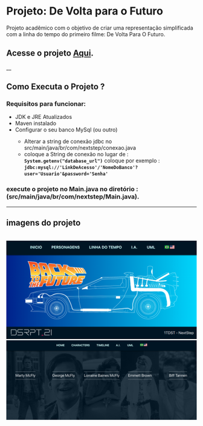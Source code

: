 # Projeto: De Volta para o Futuro
<p>Projeto acadêmico com o objetivo de criar uma representação simplificada com a linha do tempo do primeiro filme: De Volta Para O Futuro.</p>

## Acesse o projeto [Aqui](https://disrupt21.herokuapp.com).
__
<h2>Como Executa o Projeto ?</h2>
<h3>Requisitos para funcionar:</h3>
<ul>
    <li>JDK e JRE Atualizados</li>
    <li>Maven instalado</li>
    <li>Configurar o seu banco MySql (ou outro)</li>
        <ul>
            <li>Alterar a string de conexão jdbc no src/main/java/br/com/nextstep/conexao.java</li>
            <li>coloque a String de conexão no lugar de : <b><code>System.getenv("database_url")</code></b> coloque por exemplo : <b><code>jdbc:mysql://'LinkDeAcesso'/'NomeDoBanco'?user='Usuario'&password='Senha'</code></b></li>
        </ul>
</ul>

### execute o projeto no Main.java no diretório :  (src/main/java/br/com/nextstep/Main.java).
___
## imagens do projeto

<br>
<img src="./project_img/img1.png">
<br>
<img src="./project_img/img2.png">
<br>


